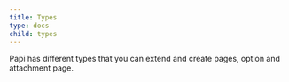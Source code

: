 ```yaml
---
title: Types
type: docs
child: types
---
```


Papi has different types that you can extend and create pages, option and attachment page.
